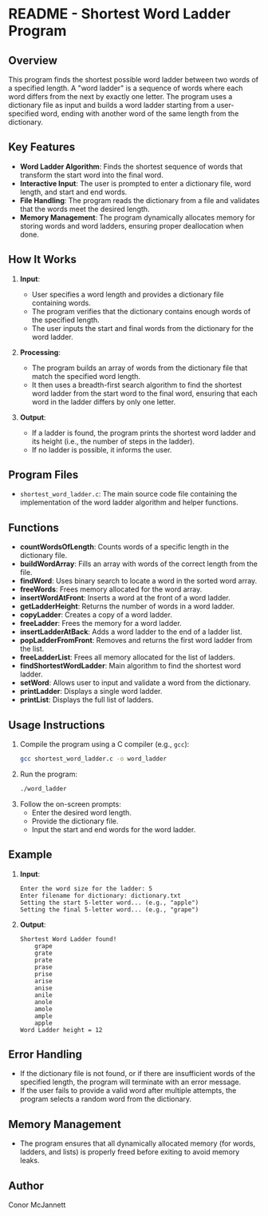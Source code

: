 # README - Shortest Word Ladder Program

## Overview

This program finds the shortest possible word ladder between two words of a specified length. A "word ladder" is a sequence of words where each word differs from the next by exactly one letter. The program uses a dictionary file as input and builds a word ladder starting from a user-specified word, ending with another word of the same length from the dictionary.

## Key Features
- **Word Ladder Algorithm**: Finds the shortest sequence of words that transform the start word into the final word.
- **Interactive Input**: The user is prompted to enter a dictionary file, word length, and start and end words.
- **File Handling**: The program reads the dictionary from a file and validates that the words meet the desired length.
- **Memory Management**: The program dynamically allocates memory for storing words and word ladders, ensuring proper deallocation when done.

## How It Works
1. **Input**:
   - User specifies a word length and provides a dictionary file containing words.
   - The program verifies that the dictionary contains enough words of the specified length.
   - The user inputs the start and final words from the dictionary for the word ladder.

2. **Processing**:
   - The program builds an array of words from the dictionary file that match the specified word length.
   - It then uses a breadth-first search algorithm to find the shortest word ladder from the start word to the final word, ensuring that each word in the ladder differs by only one letter.
   
3. **Output**:
   - If a ladder is found, the program prints the shortest word ladder and its height (i.e., the number of steps in the ladder).
   - If no ladder is possible, it informs the user.

## Program Files
- `shortest_word_ladder.c`: The main source code file containing the implementation of the word ladder algorithm and helper functions.
  
## Functions
- **countWordsOfLength**: Counts words of a specific length in the dictionary file.
- **buildWordArray**: Fills an array with words of the correct length from the file.
- **findWord**: Uses binary search to locate a word in the sorted word array.
- **freeWords**: Frees memory allocated for the word array.
- **insertWordAtFront**: Inserts a word at the front of a word ladder.
- **getLadderHeight**: Returns the number of words in a word ladder.
- **copyLadder**: Creates a copy of a word ladder.
- **freeLadder**: Frees the memory for a word ladder.
- **insertLadderAtBack**: Adds a word ladder to the end of a ladder list.
- **popLadderFromFront**: Removes and returns the first word ladder from the list.
- **freeLadderList**: Frees all memory allocated for the list of ladders.
- **findShortestWordLadder**: Main algorithm to find the shortest word ladder.
- **setWord**: Allows user to input and validate a word from the dictionary.
- **printLadder**: Displays a single word ladder.
- **printList**: Displays the full list of ladders.

## Usage Instructions
1. Compile the program using a C compiler (e.g., `gcc`):
   ```bash
   gcc shortest_word_ladder.c -o word_ladder
   ```
2. Run the program:
   ```bash
   ./word_ladder
   ```
3. Follow the on-screen prompts:
   - Enter the desired word length.
   - Provide the dictionary file.
   - Input the start and end words for the word ladder.

## Example
1. **Input**:
   ```
   Enter the word size for the ladder: 5
   Enter filename for dictionary: dictionary.txt
   Setting the start 5-letter word... (e.g., "apple")
   Setting the final 5-letter word... (e.g., "grape")
   ```
2. **Output**:
   ```
   Shortest Word Ladder found!
       grape
       grate
       prate
       prase
       prise
       arise
       anise
       anile
       anole
       amole
       ample
       apple
   Word Ladder height = 12
   ```

## Error Handling
- If the dictionary file is not found, or if there are insufficient words of the specified length, the program will terminate with an error message.
- If the user fails to provide a valid word after multiple attempts, the program selects a random word from the dictionary.

## Memory Management
- The program ensures that all dynamically allocated memory (for words, ladders, and lists) is properly freed before exiting to avoid memory leaks.

## Author
Conor McJannett
